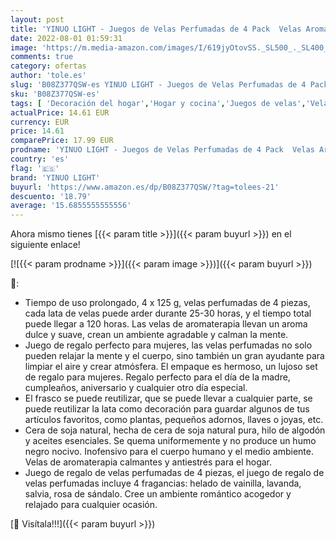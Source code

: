 ```yaml
---
layout: post
title: 'YINUO LIGHT - Juegos de Velas Perfumadas de 4 Pack  Velas Aromáticas de Regalo  4 x 4 4 Oz  Regalo para Aliviar el Estrés de las Mujeres  Juego de Regalo para Aniversario  Navidad  Día de la Madre  Baño  Yoga'
date: 2022-08-01 01:59:31
image: 'https://m.media-amazon.com/images/I/619jyOtovSS._SL500_._SL400_.jpg'
comments: true
category: ofertas
author: 'tole.es'
slug: 'B08Z377QSW-es YINUO LIGHT - Juegos de Velas Perfumadas de 4 Pack Velas...'
sku: 'B08Z377QSW-es'
tags: [ 'Decoración del hogar','Hogar y cocina','Juegos de velas','Velas','Velas y candelabros','navidad','yinuo light','🇪🇸', ]
actualPrice: 14.61 EUR
currency: EUR
price: 14.61
comparePrice: 17.99 EUR
prodname: 'YINUO LIGHT - Juegos de Velas Perfumadas de 4 Pack  Velas Aromáticas de Regalo  4 x 4 4 Oz  Regalo para Aliviar el Estrés de las Mujeres  Juego de Regalo para Aniversario  Navidad  Día de la Madre  Baño  Yoga'
country: 'es'
flag: '🇪🇸'
brand: 'YINUO LIGHT'
buyurl: 'https://www.amazon.es/dp/B08Z377QSW/?tag=tolees-21'
descuento: '18.79'
average: '15.6855555555556'
---
```


Ahora mismo tienes [{{< param title >}}]({{< param buyurl >}}) en el siguiente enlace!

[![{{< param prodname >}}]({{< param image >}})]({{< param buyurl >}})

🔎:

- Tiempo de uso prolongado, 4 x 125 g, velas perfumadas de 4 piezas, cada lata de velas puede arder durante 25-30 horas, y el tiempo total puede llegar a 120 horas. Las velas de aromaterapia llevan un aroma dulce y suave, crean un ambiente agradable y calman la mente.
- Juego de regalo perfecto para mujeres, las velas perfumadas no solo pueden relajar la mente y el cuerpo, sino también un gran ayudante para limpiar el aire y crear atmósfera. El empaque es hermoso, un lujoso set de regalo para mujeres. Regalo perfecto para el día de la madre, cumpleaños, aniversario y cualquier otro día especial.
- El frasco se puede reutilizar, que se puede llevar a cualquier parte, se puede reutilizar la lata como decoración para guardar algunos de tus artículos favoritos, como plantas, pequeños adornos, llaves o joyas, etc.
- Cera de soja natural, hecha de cera de soja natural pura, hilo de algodón y aceites esenciales. Se quema uniformemente y no produce un humo negro nocivo. Inofensivo para el cuerpo humano y el medio ambiente. Velas de aromaterapia calmantes y antiestrés para el hogar.
- Juego de regalo de velas perfumadas de 4 piezas, el juego de regalo de velas perfumadas incluye 4 fragancias: helado de vainilla, lavanda, salvia, rosa de sándalo. Cree un ambiente romántico acogedor y relajado para cualquier ocasión.

[🛒 Visítala!!!]({{< param buyurl >}})
